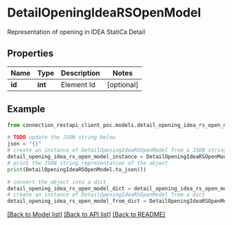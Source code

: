 # DetailOpeningIdeaRSOpenModel

Representation of opening in IDEA StatiCa Detail

## Properties

Name | Type | Description | Notes
------------ | ------------- | ------------- | -------------
**id** | **int** | Element Id | [optional] 

## Example

```python
from connection_restapi_client_poc.models.detail_opening_idea_rs_open_model import DetailOpeningIdeaRSOpenModel

# TODO update the JSON string below
json = "{}"
# create an instance of DetailOpeningIdeaRSOpenModel from a JSON string
detail_opening_idea_rs_open_model_instance = DetailOpeningIdeaRSOpenModel.from_json(json)
# print the JSON string representation of the object
print(DetailOpeningIdeaRSOpenModel.to_json())

# convert the object into a dict
detail_opening_idea_rs_open_model_dict = detail_opening_idea_rs_open_model_instance.to_dict()
# create an instance of DetailOpeningIdeaRSOpenModel from a dict
detail_opening_idea_rs_open_model_from_dict = DetailOpeningIdeaRSOpenModel.from_dict(detail_opening_idea_rs_open_model_dict)
```
[[Back to Model list]](../README.md#documentation-for-models) [[Back to API list]](../README.md#documentation-for-api-endpoints) [[Back to README]](../README.md)


